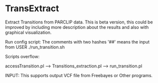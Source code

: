 TransExtract
============

Extract Transitions from PARCLIP data. This is beta version, this could be improved by including more description about the results and also with graphical visualization.

Run config script: 
The comments with two hashes '##' means the input from USER
./run_transition.sh


Scripts overflow:

accessTransition.pl --> Transitions_extraction.pl --> run_transition.pl


INPUT: This supports output VCF file from Freebayes or Other programs.
